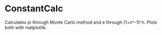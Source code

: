 # ConstantCalc
Calculates pi through Monte Carlo method and e through (1+n^-1)^n. Plots both with matplotlib.
